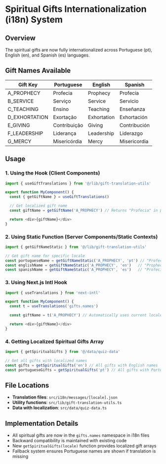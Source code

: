 # Spiritual Gifts Internationalization (i18n) System

## Overview
The spiritual gifts are now fully internationalized across Portuguese (pt), English (en), and Spanish (es) languages.




## Gift Names Available

| Gift Key | Portuguese | English | Spanish |
|----------|------------|---------|---------|
| A_PROPHECY | Profecia | Prophecy | Profecía |
| B_SERVICE | Serviço | Service | Servicio |
| C_TEACHING | Ensino | Teaching | Enseñanza |
| D_EXHORTATION | Exortação | Exhortation | Exhortación |
| E_GIVING | Contribuição | Giving | Contribución |
| F_LEADERSHIP | Liderança | Leadership | Liderazgo |
| G_MERCY | Misericórdia | Mercy | Misericordia |

## Usage

### 1. Using the Hook (Client Components)

```typescript
import { useGiftTranslations } from '@/lib/gift-translation-utils'

export function MyComponent() {
  const { getGiftName } = useGiftTranslations()

  // Get localized gift name
  const giftName = getGiftName('A_PROPHECY') // Returns "Profecia" in pt, "Prophecy" in en, etc.

  return <div>{giftName}</div>
}
```

### 2. Using Static Function (Server Components/Static Contexts)

```typescript
import { getGiftNameStatic } from '@/lib/gift-translation-utils'

// Get gift name for specific locale
const portugueseName = getGiftNameStatic('A_PROPHECY', 'pt') // "Profecia"
const englishName = getGiftNameStatic('A_PROPHECY', 'en')   // "Prophecy"
const spanishName = getGiftNameStatic('A_PROPHECY', 'es')   // "Profecía"
```

### 3. Using Next.js Intl Hook

```typescript
import { useTranslations } from 'next-intl'

export function MyComponent() {
  const t = useTranslations('gifts.names')

  const giftName = t('A_PROPHECY') // Automatically uses current locale

  return <div>{giftName}</div>
}
```

### 4. Getting Localized Spiritual Gifts Array

```typescript
import { getSpiritualGifts } from '@/data/quiz-data'

// Get all gifts with localized names
const gifts = getSpiritualGifts('en') // All gifts with English names
const portugueseGifts = getSpiritualGifts('pt') // All gifts with Portuguese names
```

## File Locations

- **Translation files**: `src/i18n/messages/[locale].json`
- **Utility functions**: `src/lib/gift-translation-utils.ts`
- **Data with localization**: `src/data/quiz-data.ts`

## Implementation Details

- All spiritual gifts are now in the `gifts.names` namespace in i18n files
- Backward compatibility is maintained with existing code
- New `getSpiritualGifts(locale)` function provides localized gift arrays
- Fallback system ensures Portuguese names are shown if translation is missing
